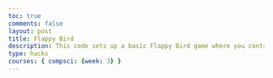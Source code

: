 ```yaml
---
toc: true
comments: false
layout: post
title: Flappy Bird
description: This code sets up a basic Flappy Bird game where you control a bird by pressing any key. The bird jumps when a key is pressed, and obstacles move from right to left. The game checks for collisions with the obstacles, and the score increases each time an obstacle passes. When a collision occurs, an alert is shown displaying the score, and the game resets.
type: hacks
courses: { compsci: {week: 3} }
---
```


<html lang="en">
<head>
    <meta charset="UTF-8">
    <meta name="viewport" content="width=device-width, initial-scale=1.0">
    <title>Flappy Bird</title>
    <style>
        body {
            margin: 0;
            overflow: hidden;
        }
        canvas {
            background-color: #70C5CE;
            display: block;
            margin: 0 auto;
        }
    </style>
</head>
<body>
    <canvas id="gameCanvas"></canvas>
    <script>
        const canvas = document.getElementById('gameCanvas');
        const ctx = canvas.getContext('2d');
        canvas.width = 800;
        canvas.height = 600;
        let bird = {
            x: 100,
            y: canvas.height / 2,
            width: 50,
            height: 50,
            velocityY: 0,
            gravity: 0.5,
            jumpStrength: 10
        };
        let obstacles = [];
        let score = 0;
        function drawBird() {
            ctx.fillStyle = 'yellow';
            ctx.fillRect(bird.x, bird.y, bird.width, bird.height);
        }
        function drawObstacles() {
            ctx.fillStyle = 'green';
            obstacles.forEach(obstacle => {
                ctx.fillRect(obstacle.x, obstacle.y, obstacle.width, obstacle.height);
            });
        }
        function updateBird() {
            bird.velocityY += bird.gravity;
            bird.y += bird.velocityY;
        }
        function updateObstacles() {
            obstacles.forEach(obstacle => {
                obstacle.x -= 5;
                // Check if bird collides with obstacle
                if (
                    bird.x < obstacle.x + obstacle.width &&
                    bird.x + bird.width > obstacle.x &&
                    bird.y < obstacle.y + obstacle.height &&
                    bird.y + bird.height > obstacle.y
                ) {
                    gameOver();
                }
                // If obstacle moves off screen, remove it and increase score
                if (obstacle.x + obstacle.width < 0) {
                    obstacles.splice(obstacles.indexOf(obstacle), 1);
                    score++;
                }
            });
        }
        function gameLoop() {
            ctx.clearRect(0, 0, canvas.width, canvas.height);
            drawBird();
            drawObstacles();
            updateBird();
            updateObstacles();
            requestAnimationFrame(gameLoop);
        }
        function jump() {
            bird.velocityY = -bird.jumpStrength;
        }
        function spawnObstacle() {
            let height = Math.random() * (canvas.height - 200) + 50;
            obstacles.push({
                x: canvas.width,
                y: 0,
                width: 50,
                height: height
            });
            obstacles.push({
                x: canvas.width,
                y: height + 150,
                width: 50,
                height: canvas.height - height - 150
            });
        }
        function gameOver() {
            alert('Game Over!\nScore: ' + score);
            bird.y = canvas.height / 2;
            bird.velocityY = 0;
            obstacles = [];
            score = 0;
        }
        document.addEventListener('keydown', jump);
        setInterval(spawnObstacle, 2000);
        gameLoop();
    </script>
</body>
</html>
